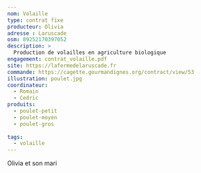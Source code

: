 ```yaml
---
nom: Volaille
type: contrat fixe
producteur: Olivia
adresse : Laruscade
osm: 89252170397052
description: >
  Production de volailles en agriculture biologique
engagement: contrat_volaille.pdf
site: https://lafermedelaruscade.fr
commande: https://cagette.gourmandignes.org/contract/view/53
illustration: poulet.jpg
coordinateur: 
  - Romain
  - Cedric
produits:
  - poulet-petit
  - poulet-moyen
  - poulet-gros
                           
tags:
  - volaille
---
```


Olivia et son mari